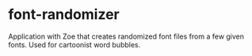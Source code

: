 font-randomizer
===============

Application with Zoe that creates randomized font files from a few given fonts. Used for cartoonist word bubbles.
